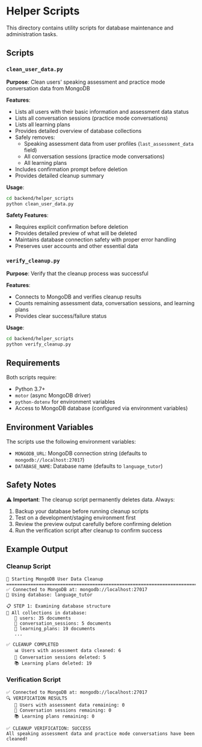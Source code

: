 # Helper Scripts

This directory contains utility scripts for database maintenance and administration tasks.

## Scripts

### `clean_user_data.py`
**Purpose**: Clean users' speaking assessment and practice mode conversation data from MongoDB

**Features**:
- Lists all users with their basic information and assessment data status
- Lists all conversation sessions (practice mode conversations)
- Lists all learning plans
- Provides detailed overview of database collections
- Safely removes:
  - Speaking assessment data from user profiles (`last_assessment_data` field)
  - All conversation sessions (practice mode conversations)
  - All learning plans
- Includes confirmation prompt before deletion
- Provides detailed cleanup summary

**Usage**:
```bash
cd backend/helper_scripts
python clean_user_data.py
```

**Safety Features**:
- Requires explicit confirmation before deletion
- Provides detailed preview of what will be deleted
- Maintains database connection safety with proper error handling
- Preserves user accounts and other essential data

### `verify_cleanup.py`
**Purpose**: Verify that the cleanup process was successful

**Features**:
- Connects to MongoDB and verifies cleanup results
- Counts remaining assessment data, conversation sessions, and learning plans
- Provides clear success/failure status

**Usage**:
```bash
cd backend/helper_scripts
python verify_cleanup.py
```

## Requirements

Both scripts require:
- Python 3.7+
- `motor` (async MongoDB driver)
- `python-dotenv` for environment variables
- Access to MongoDB database (configured via environment variables)

## Environment Variables

The scripts use the following environment variables:
- `MONGODB_URL`: MongoDB connection string (defaults to `mongodb://localhost:27017`)
- `DATABASE_NAME`: Database name (defaults to `language_tutor`)

## Safety Notes

⚠️ **Important**: The cleanup script permanently deletes data. Always:
1. Backup your database before running cleanup scripts
2. Test on a development/staging environment first
3. Review the preview output carefully before confirming deletion
4. Run the verification script after cleanup to confirm success

## Example Output

### Cleanup Script
```
🚀 Starting MongoDB User Data Cleanup
================================================================================
✅ Connected to MongoDB at: mongodb://localhost:27017
📁 Using database: language_tutor

📋 STEP 1: Examining database structure
📁 All collections in database:
   📂 users: 35 documents
   📂 conversation_sessions: 5 documents
   📂 learning_plans: 19 documents
   ...

✅ CLEANUP COMPLETED
   📊 Users with assessment data cleaned: 6
   💬 Conversation sessions deleted: 5
   📚 Learning plans deleted: 19
```

### Verification Script
```
✅ Connected to MongoDB at: mongodb://localhost:27017
🔍 VERIFICATION RESULTS
   👥 Users with assessment data remaining: 0
   💬 Conversation sessions remaining: 0
   📚 Learning plans remaining: 0

✅ CLEANUP VERIFICATION: SUCCESS
All speaking assessment data and practice mode conversations have been cleaned!
